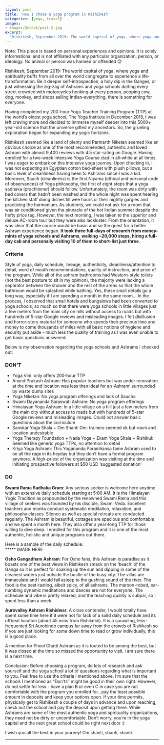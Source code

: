 ```yaml
---
layout: post
title: 'How I chose a yoga program in Rishikesh'
categories: [yoga, travel]
images:
- images/@stock/post-2.jpg
excerpt:
  'Rishikesh, September 2019: The world capital of yoga, where yoga and spirituality buffs from all over the world congregate to experience a life-transformation. Be it deeper self-introspection, a' 
---
```


Note: This piece is based on personal experiences and opinions. It is solely informational and is not affiliated with any particular organization, person, or ideology. No animal or person was harmed or offended 😊

Rishikesh, September 2019: The world capital of yoga, where yoga and spirituality buffs from all over the world congregate to experience a life-transformation. Be it deeper self-introspection, a holy dip in the Ganges, or just witnessing the zig-zag of Ashrams and yoga schools dotting every street crowded with motorcycles honking at every person, pooping cow, dog, monkey, and shops selling Indian-everything, there is something for everyone. 

Having completed my 200-hour Yoga Teacher Training Program (TTP) at the world’s oldest yoga school, The Yoga Institute in December 2018, I was left craving more and decided to immerse myself deeper into this 5000+ year-old science that the universe gifted my ancestors. So, the grueling exploration began for expanding my yogic horizons. 

Rishikesh seemed like a land of plenty and Parmarth Niketan seemed like an obvious choice as one of the most recommended, authentic and loved Ashram with almost 9,400 reviews with 4.5 star-rating on Google. Having enrolled for a two-week Intensive Yoga Course clad in all-white at all times, I was eager to embark on this intensive yoga journey. Upon checking in, I was not expecting an Egyptian cotton bed-sheet with plush pillows, but a basic level of cleanliness having been to Ashrams since I was a kid. Moreover, Sauch (cleanliness) is the first Niyama (ethical and personal code of observances) of Yoga philosophy, the first of eight steps that a yoga sadhaka (practitioner) should follow. Unfortunately, the room was dirty with bed covers that hadn’t been washed and the whole night was spent hearing the kitchen staff doing dishes till wee hours or their nightly gargles and practicing the harmonium. As students, we could not ask for a room that was air conditioned given the pinnacle of the hot Indian summer despite the hefty price tag. However, the next morning, I was taken to the superior and deluxe AC-room tour but they were also lackluster. From the orientation, it was clear that the course would be basic and so the quest for a better Ashram experience began. **It took three full-days of research from money-mints of yoga schools and Ashrams, walking ~20,000 steps, hiring a full-day cab and personally visiting 10 of them to short-list just three**. 

### Criteria 
Style of yoga, daily schedule, lineage, authenticity, cleanliness/attention to detail, word of mouth recommendations, quality of instruction, and price of the program. While all of the ashram bathrooms had Western-style toilets (not the best posture to sit in my opinion), the majority were lacking a separator between the shower and the rest of the areas so that the whole bathroom would be splashed while bathing. Yes, these small details go a long way, especially if I am spending a month in the same room….In the process, I observed that small hotels and bungalows had been converted to yoga schools, so much so that there were yoga schools in little villages just a few meters from the main city on hills without access to roads but with hundreds of 5-star Google reviews and misleading images. I felt disillusion and horror-story material for someone who spends their precious time and money to come thousands of miles with all basic notions of hygiene and security put aside - much less the quality of training as I was even unable to get basic questions answered. 

Below is my observation regarding the yoga schools and Ashrams I checked out: 

### DON’T

* Yoga Vini: only offers 200-hour TTP 
* Anand Prakash Ashram: Has popular teachers but was under renovation at the time and location was less than ideal for an ‘Ashram’ surrounded by waste dump sites 
* Yoga Niketan: No yoga program offerings and lack of Saucha 
* Swami Dayananda Saraswati Ashram: No yoga program offerings
* Himalayan Yoga Ashram: In a little village on a hill just a few meters from the main city without access to roads but with hundreds of 5-star Google reviews and misleading images. Could not answer basic questions about the curriculum 
* Sanskar Yoga Shala + Om Shanti Om: trainers seemed ok but room and location undesirable 
* Yoga Therapy Foundation  + Nada Yoga + Ekam Yoga Shala + Rishikul: Seemed like generic yoga TTPs, no attention to detail
* Kriya Yoga Ashram: This Yogananda Paramhansa fame Ashram used to be all the rage in its heyday but they don’t have a formal program anymore. A high-priest of the organization was visiting at the time and initiating prospective followers at $50 USD ‘suggested donation’

### DO 

**Swami Rama Sadhaka Gram**: Any serious seeker is welcome here anytime with an extensive daily schedule starting at 5:00 AM. It is the Himalayan Yogic Tradition as propounded by the renowned Swami Rama and this village of seekers was founded by his disciple, Swami Veda. Excellent teachers and monks conduct systematic meditation, relaxation, and philosophy classes. Silence as well as special retreats are conducted regularly. The Ashram is beautiful, cottages are spacious and comfortable and we spent a month here. They also offer a year-long TTP for those willing to dive deep. I enrolled for this program and it is one of the most authentic, holistic and unique programs out there. 

Here is a sample of the daily schedule:   
***** IMAGE HERE

**Osho Gangadham Ashram**: For Osho fans, this Ashram is paradise as it boasts one of the best views in Rishikesh smack on the ‘beach’ of the Ganga so it is perfect for soaking up the sun and dipping in some of the cleanest waters just outside the bustle of the busy city. The villas are immaculate and I would fall asleep to the gushing sound of the river. The food is the best-tasting, albeit spicy, of all ashrams. The maroon-robed, ear-numbing dynamic meditations and dances are not for everyone. The schedule and vibe is pretty relaxed, and the teaching quality is subpar, so I spent less than a week. 

**Aurovalley Ashram Rishidwar**: A close contender, I would totally have spent some time here if it were not for lack of a solid daily schedule and its offbeat location (about 45 mins from Rishikesh). It is a sprawling, less-frequented Sri Aurobindo campus far away from the crowds of Rishikesh so if you are just looking for some down time to read or grow individually, this is a good place. 

A mention for Phool Chatti Ashram as it is touted to be among the best, but it was closed at the time so missed the opportunity to visit. I am sure there is a next time. 

Conclusion: Before choosing a program, do lots of research and ask yourself and the yoga school a lot of questions regarding what is important to you. Feel free to use the criteria I mentioned above. I’m sure that the schools I mentioned as “Don'ts” might be good in their own right. However, do not settle for less - have a plan B or even C in case you are not comfortable with the program you enrolled for...pay the least possible amount in deposits and keep your options open. If your time permits, physically get to Rishikesh a couple of days in advance and upon reaching, check out the school and pay the deposit upon getting there. While Ashrams are some of the most authentic yoga and spirituality organizations, they need not be dirty or uncomfortable. Don’t worry, you’re in the yoga capital and the next great school could be right next door :) 

I wish you all the best in your journey! Om shanti, shanti, shanti. 

---
